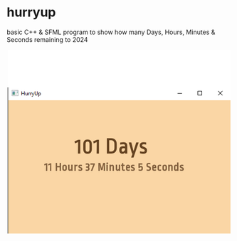 # hurryup
basic C++ &amp; SFML program to show how many Days, Hours, Minutes &amp; Seconds remaining to 2024
<p align="center">
  <img src="./screenshot.png"/>
</p>
